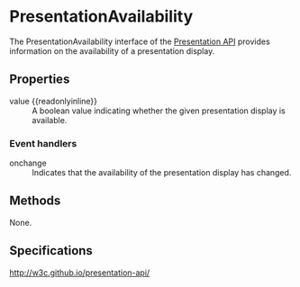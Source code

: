 # PresentationAvailability

The PresentationAvailability interface of the [Presentation API](Presentation_API.md) provides information on the availability of a presentation display.

## Properties

<dl>
  <dt>value {{readonlyinline}}</dt>
  <dd>A boolean value indicating whether the given presentation display is available.</dd>
</dl>

### Event handlers

<dl>
  <dt>onchange</dt>
  <dd>Indicates that the availability of the presentation display has changed.</dd>
</dl>

## Methods

None.

## Specifications

<http://w3c.github.io/presentation-api/>
